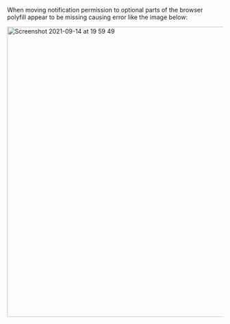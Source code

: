 
When moving notification permission to optional parts of the browser polyfill appear to be missing causing error like the image below:

<img width="678" alt="Screenshot 2021-09-14 at 19 59 49" src="https://user-images.githubusercontent.com/66030523/133318051-919aeb88-8c1d-4225-9e88-17cf739d5245.png">
